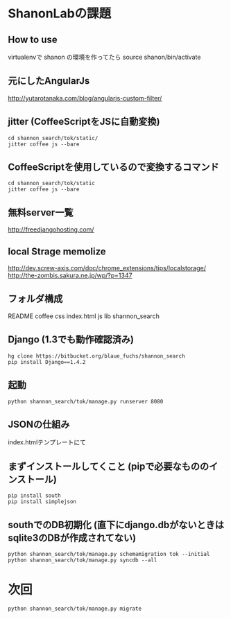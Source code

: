 ShanonLabの課題
===

How to use
---

virtualenvで shanon の環境を作ってたら
    source shanon/bin/activate

元にしたAngularJs
---

http://yutarotanaka.com/blog/angularjs-custom-filter/

jitter (CoffeeScriptをJSに自動変換)
---

    cd shannon_search/tok/static/
    jitter coffee js --bare

CoffeeScriptを使用しているので変換するコマンド
---
    cd shannon_search/tok/static
    jitter coffee js --bare


無料server一覧
---

http://freedjangohosting.com/

local Strage memolize
---

http://dev.screw-axis.com/doc/chrome_extensions/tips/localstorage/
http://the-zombis.sakura.ne.jp/wp/?p=1347

フォルダ構成
--

README     coffee     css        index.html js         lib
shannon_search


Django (1.3でも動作確認済み)
---

    hg clone https://bitbucket.org/blaue_fuchs/shannon_search
    pip install Django==1.4.2

起動
---
    python shannon_search/tok/manage.py runserver 8080

JSONの仕組み
---
index.htmlテンプレートにて
<script type="text/javascript" src="/get_json_js"></script>

まずインストールしてくこと (pipで必要なもののインストール)
---
    pip install south
    pip install simplejson

southでのDB初期化 (直下にdjango.dbがないときはsqlite3のDBが作成されてない)
---

    python shannon_search/tok/manage.py schemamigration tok --initial 
    python shannon_search/tok/manage.py syncdb --all

# 次回

    python shannon_search/tok/manage.py migrate

